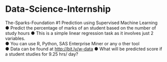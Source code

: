 # Data-Science-Internship
The-Sparks-Foundation 
#1 Prediction using Supervised Machine Learning 
● Predict the percentage of marks of an student based on the number of study hours 
● This is a simple linear regression task as it involves just 2 variables.  
● You can use R, Python, SAS Enterprise Miner or any o
ther tool  
● Data can be found at http://bit.ly/w-data 
● What will be predicted score if a student studies for 9.25 hrs/ day?
